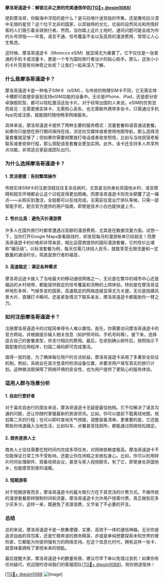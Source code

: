 **摩洛哥遠遊卡：解锁北非之旅的完美通信伴侣[[TG💪+ @esim1088](https://t.me/s/esim1088)]**

提到摩洛哥，你脑海中浮现的是什么？是马拉喀什迷宫般的市集，还是撒哈拉沙漠中无垠的星空？这个位于北非的国家，以其独特的文化、壮丽的自然风光和热情好客的人们吸引着全球旅行者。然而，当你踏上这片土地时，通讯问题可能会成为你的头号烦恼——毕竟，语言不通、信号覆盖不全以及高昂的漫游费用，常常让人心生焦虑。

这时候，摩洛哥遠遊卡（Morocco eSIM）就显得尤为重要了。它不仅仅是一张普通的手机卡或流量卡，更是一个专为国际旅行者设计的贴心助手。那么，这张小小的卡片究竟有何神奇之处呢？让我们一起来深入了解。

### **什么是摩洛哥遠遊卡？**

摩洛哥遠遊卡是一种电子SIM卡（eSIM），与传统的物理SIM卡不同，它无需实体卡槽即可直接安装到支持eSIM功能的设备中。无论是iPhone、iPad，还是部分安卓旗舰机型，都可以轻松激活这张卡片。对于经常出国的人来说，eSIM的优势显而易见：无需更换实体卡、无需担心丢失、也无需额外携带多张卡。只需通过手机App完成注册，就能随时随地畅享网络服务。

具体来说，摩洛哥遠遊卡提供了两种主要的服务模式：流量套餐和语音通话套餐。如果你只是想在旅行期间保持在线，浏览社交媒体或者使用地图导航，那么选择流量套餐就足够了；但如果你需要频繁拨打电话或者收发短信，比如与当地民宿老板联系或者安排行程，那么搭配语音套餐会更加实用。此外，该卡还支持多人共享热点功能，非常适合家庭或团队出行。

### **为什么选择摩洛哥遠遊卡？**

#### **1. 灵活便捷：告别繁琐操作**
传统实体SIM卡的注册流程往往复杂且耗时，尤其是当你身处异国他乡时，语言障碍和陌生环境都会让这个过程变得更加困难。而摩洛哥遠遊卡则完全颠覆了这一痛点——从购买到激活，全程都可以在线完成，无需前往营业厅排队等候。只需一部智能手机，配合官方提供的用户指南，即使是技术小白也能快速上手。

#### **2. 性价比高：避免天价漫游费**
许多人在国外旅行时都曾遭遇过高额的漫游费用，尤其是在数据流量方面。试想一下，当你打开Google Maps查看路线时，却发现每月的漫游账单已经超支！而摩洛哥遠遊卡的价格却非常亲民，相比运营商提供的国际漫游套餐，它的性价比堪称“碾压级”。以标准套餐为例，每天仅需几块钱人民币，就能享受无限流量和一定数量的通话时长，简直是旅行者的福音。

#### **3. 高速稳定：满足各种需求**
摩洛哥远遊卡接入了当地最大的移动通信网络之一，无论是在繁华的城市中心还是偏远的乡村地带，都能提供稳定的信号覆盖和流畅的上网体验。特别是在摩洛哥这样地形多样、气候多变的国家，高速稳定的网络连接显得尤为关键。无论是拍摄风景大片、直播打卡瞬间，还是紧急情况下联系亲友，摩洛哥遠遊卡都能助你一臂之力。

### **如何注册摩洛哥遠遊卡？**

注册摩洛哥遠遊卡的过程简单得令人难以置信。首先，你需要访问摩洛哥遠遊卡的官方网站，并根据提示输入相关信息（如护照号码、手机号码等）。接下来，选择适合自己的套餐类型，并支付相应的费用。最后，在收到确认邮件后，按照指示下载配套的应用程序，扫描二维码即可完成激活。

值得一提的是，为了确保每位用户的合法权益，摩洛哥遠遊卡采用了多重安全验证机制。例如，系统会在首次登录时检测设备位置，并要求用户填写真实的旅行计划。这种做法既保障了网络环境的安全性，也为用户提供了更贴心的服务体验。

### **适用人群与场景分析**

#### **1. 自由行爱好者**
对于喜欢自由行的朋友来说，摩洛哥遠遊卡无疑是最佳拍档。它不仅解决了语言沟通的问题，还让你随时掌握最新的旅游资讯。比如，你可以提前下载离线地图，规划第二天的行程；也可以即时查询天气预报，调整装备清单。更重要的是，它还能帮助你快速融入当地生活，比如叫车、点餐甚至找厕所，都能通过网络轻松搞定。

#### **2. 商务差旅人士**
商务人士往往需要在短时间内完成多项任务，对网络依赖度极高。摩洛哥遠遊卡不仅能保证日常工作不受影响，还能让你在闲暇之余放松身心。比如，你可以利用碎片时间处理邮件、观看视频会议，甚至与家人视频聊天。有了它，即使身处异国他乡，也能感受到家的温暖。

#### **3. 短期游客**
对于短期游客而言，摩洛哥遠遊卡的最大吸引力在于其灵活的计费方式。不像传统的漫游套餐那样限制时间和流量，摩洛哥遠遊卡允许用户按需付费，真正做到花多少买多少。这样一来，既避免了资源浪费，又节省了不必要的开支。

### **总结**

总的来说，摩洛哥遠遊卡是一款集便捷、实惠、高效于一体的通信神器。无论你是追求自由的背包客，还是忙碌奔波的商务精英，亦或是单纯想要探索未知世界的冒险家，它都能为你提供强有力的网络支持。在这个信息化时代，拥有这样一张卡，就意味着拥有了掌控未来的钥匙。

最后提醒大家，摩洛哥遠遊卡的数量有限，建议尽早下单以免错过良机！如果你有任何疑问，欢迎随时咨询我们的客服团队[[TG💪+ @esim1088](https://t.me/s/esim1088)]。祝你旅途愉快！

[[TG💪+ @esim1088](https://t.me/s/esim1088) ![Image](https://i.postimg.cc/4NQfJmqS/Snipaste-2025-05-13-00-14-12.png)]